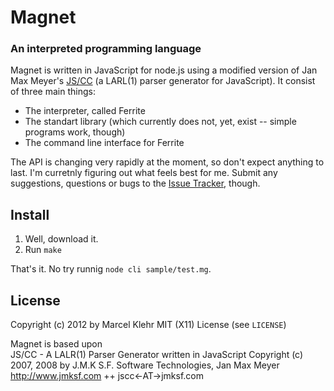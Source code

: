#  Magnet
### An interpreted programming language

Magnet is written in JavaScript for node.js using a modified version of Jan Max Meyer's [JS/CC](http://jscc.jmksf.com/) (a LARL(1) parser generator for JavaScript). It consist of three main things:

 * The interpreter, called Ferrite
 * The standart library (which currently does not, yet, exist -- simple programs work, though)
 * The command line interface for Ferrite

The API is changing very rapidly at the moment, so don't expect anything to last. I'm curretnly figuring out what feels best for me.
Submit any suggestions, questions or bugs to the [Issue Tracker](http://github.com/marcelklehr/tivoka/issues), though.

## Install
1. Well, download it.
2. Run `make`

That's it. No try runnig `node cli sample/test.mg`.

## License
Copyright (c) 2012 by Marcel Klehr
MIT (X11) License (see `LICENSE`)

Magnet is based upon  
JS/CC - A LALR(1) Parser Generator written in JavaScript
Copyright (c) 2007, 2008 by J.M.K S.F. Software Technologies, Jan Max Meyer
http://www.jmksf.com ++ jscc<-AT->jmksf.com